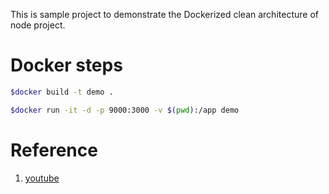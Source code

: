 This is sample project to demonstrate the Dockerized clean architecture of node project.

# Docker steps
```bash
$docker build -t demo .
```

```bash
$docker run -it -d -p 9000:3000 -v $(pwd):/app demo 
```

# Reference
1. [youtube](https://www.youtube.com/watch?v=CsWoMpK3EtE&t=659s)
